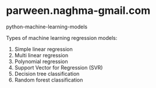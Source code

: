 # parween.naghma-gmail.com
python-machine-learning-models

Types of machine learning regression models:
1. Simple linear regression 
2. Multi linear regression
3. Polynomial regression
4. Support Vector for Regression (SVR)
5. Decision tree classification
6. Random forest classification
